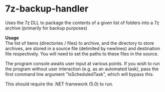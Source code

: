 # 7z-backup-handler
Uses the 7z DLL to package the contents of a given list of folders into a 7z archive (primarily for backup purposes)

<b>Usage</b><br>
The list of items (directories / files) to archive, and the directory to store archives, are stored in a source file (delimited by newlines) and destination file respectively.
You will need to set the paths to these files in the source.

The program console awaits user input at various points. If you wish to run the program without user interaction (e.g. as an automated task), pass the first command line argument "IsScheduledTask", which will bypass this.

This should require the .NET framework (5.0) to run.
